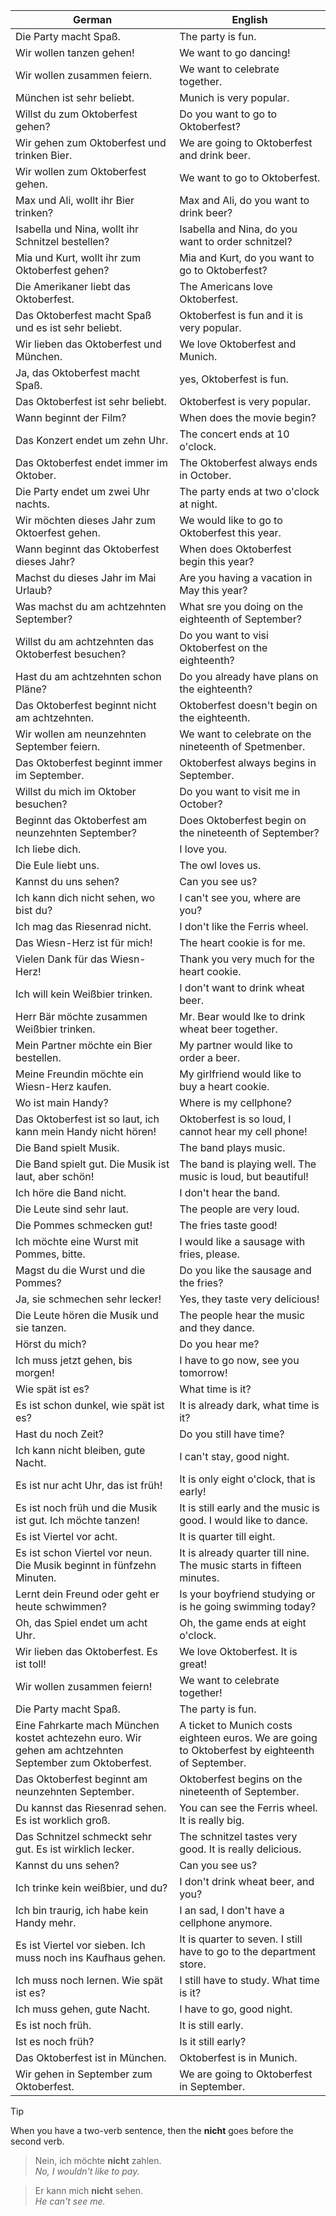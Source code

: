 | German | English |
|--------|---------|
| Die Party macht Spaß. | The party is fun. |
| Wir wollen tanzen gehen! | We want to go dancing! |
| Wir wollen zusammen feiern. | We want to celebrate together. |
| München ist sehr beliebt. | Munich is very popular. |
| Willst du zum Oktoberfest gehen? | Do you want to go to Oktoberfest? |
| Wir gehen zum Oktoberfest und trinken Bier. | We are going to Oktoberfest and drink beer. |
| Wir wollen zum Oktoberfest gehen. | We want to go to Oktoberfest. |
| Max und Ali, wollt ihr Bier trinken? | Max and Ali, do you want to drink beer? |
| Isabella und Nina, wollt ihr Schnitzel bestellen? | Isabella and Nina, do you want to order schnitzel? |
| Mia und Kurt, wollt ihr zum Oktoberfest gehen? | Mia and Kurt, do you want to go to Oktoberfest? |
| Die Amerikaner liebt das Oktoberfest. | The Americans love Oktoberfest. |
| Das Oktoberfest macht Spaß und es ist sehr beliebt. | Oktoberfest is fun and it is very popular. |
| Wir lieben das Oktoberfest und München. | We love Oktoberfest and Munich. |
| Ja, das Oktoberfest macht Spaß. | yes, Oktoberfest is fun. |
| Das Oktoberfest ist sehr beliebt. | Oktoberfest is very popular. |
| Wann beginnt der Film? | When does the movie begin? |
| Das Konzert endet um zehn Uhr. | The concert ends at 10 o'clock. |
| Das Oktoberfest endet immer im Oktober. | The Oktoberfest always ends in October. |
| Die Party endet um zwei Uhr nachts. | The party ends at two o'clock at night. |
| Wir möchten dieses Jahr zum Oktoerfest gehen. | We would like to go to Oktoberfest this year. |
| Wann beginnt das Oktoberfest dieses Jahr? | When does Oktoberfest begin this year? |
| Machst du dieses Jahr im Mai Urlaub? | Are you having a vacation in May this year? |
| Was machst du am achtzehnten September? | What sre you doing on the eighteenth of September? |
| Willst du am achtzehnten das Oktoberfest besuchen? | Do you want to visi Oktoberfest on the eighteenth? |
| Hast du am achtzehnten schon Pläne? | Do you already have plans on the eighteenth? |
| Das Oktoberfest beginnt nicht am achtzehnten. | Oktoberfest doesn't begin on the eighteenth. |
| Wir wollen am neunzehnten September feiern. | We want to celebrate on the nineteenth of Spetmenber. |
| Das Oktoberfest beginnt immer im September. | Oktoberfest always begins in September. |
| Willst du mich im Oktober besuchen? | Do you want to visit me in October? |
| Beginnt das Oktoberfest am neunzehnten September? | Does Oktoberfest begin on the nineteenth of September? |
| Ich liebe dich. | I love you. |
| Die Eule liebt uns. | The owl loves us. |
| Kannst du uns sehen? | Can you see us? |
| Ich kann dich nicht sehen, wo bist du? | I can't see you, where are you? |
| Ich mag das Riesenrad nicht. | I don't like the Ferris wheel. |
| Das Wiesn-Herz ist für mich! | The heart cookie is for me. |
| Vielen Dank für das Wiesn-Herz! | Thank you very much for the heart cookie. |
| Ich will kein Weißbier trinken. | I don't want to drink wheat beer. |
| Herr Bär möchte zusammen Weißbier trinken. | Mr. Bear would lke to drink wheat beer together. |
| Mein Partner möchte ein Bier bestellen. | My partner would like to order a beer. |
| Meine Freundin möchte ein Wiesn-Herz kaufen. | My girlfriend would like to buy a heart cookie. |
| Wo ist main Handy? | Where is my cellphone? |
| Das Oktoberfest ist so laut, ich kann mein Handy nicht hören! | Oktoberfest is so loud, I cannot hear my cell phone! |
| Die Band spielt Musik. | The band plays music. |
| Die Band spielt gut. Die Musik ist laut, aber schön! | The band is playing well. The music is loud, but beautiful! |
| Ich höre die Band nicht. | I don't hear the band. |
| Die Leute sind sehr laut. | The people are very loud. |
| Die Pommes schmecken gut! | The fries taste good! |
| Ich möchte eine Wurst mit Pommes, bitte. | I would like a sausage with fries, please. |
| Magst du die Wurst und die Pommes? | Do you like the sausage and the fries? |
| Ja, sie schmechen sehr lecker! | Yes, they taste very delicious! |
| Die Leute hören die Musik und sie tanzen. | The people hear the music and they dance. |
| Hörst du mich? | Do you hear me? |
| Ich muss jetzt gehen, bis morgen! | I have to go now, see you tomorrow! |
| Wie spät ist es? | What time is it? |
| Es ist schon dunkel, wie spät ist es? | It is already dark, what time is it? |
| Hast du noch Zeit? | Do you still have time? |
| Ich kann nicht bleiben, gute Nacht. | I can't stay, good night. |
| Es ist nur acht Uhr, das ist früh! | It is only eight o'clock, that is early! |
| Es ist noch früh und die Musik ist gut. Ich möchte tanzen! | It is still early and the music is good. I would like to dance. |
| Es ist Viertel vor acht. | It is quarter till eight. |
| Es ist schon Viertel vor neun. Die Musik beginnt in fünfzehn Minuten. | It is already quarter till nine. The music starts in fifteen minutes. |
| Lernt dein Freund oder geht er heute schwimmen? | Is your boyfriend studying or is he going swimming today? |
| Oh, das Spiel endet um acht Uhr. | Oh, the game ends at eight o'clock. |
| Wir lieben das Oktoberfest. Es ist toll! | We love Oktoberfest. It is great! |
| Wir wollen zusammen feiern! | We want to celebrate together! |
| Die Party macht Spaß. | The party is fun. |
| Eine Fahrkarte mach München kostet achtezehn euro. Wir gehen am achtzehnten September zum Oktoberfest. | A ticket to Munich costs eighteen euros. We are going to Oktoberfest by eighteenth of September. |
| Das Oktoberfest beginnt am neunzehnten September. | Oktoberfest begins on the nineteenth of September. |
| Du kannst das Riesenrad sehen. Es ist worklich groß. | You can see the Ferris wheel. It is really big. |
| Das Schnitzel schmeckt sehr gut. Es ist wirklich lecker. | The schnitzel tastes very good. It is really delicious. |
| Kannst du uns sehen? | Can you see us? |
| Ich trinke kein weißbier, und du? | I don't drink wheat beer, and you? |
| Ich bin traurig, ich habe kein Handy mehr. | I an sad, I don't have a cellphone anymore. |
| Es ist Viertel vor sieben. Ich muss noch ins Kaufhaus gehen. | It is quarter to seven. I still have to go to the department store. |
| Ich muss noch lernen. Wie spät ist es? | I still have to study. What time is it? |
| Ich muss gehen, gute Nacht. | I have to go, good night. |
| Es ist noch früh. | It is still early. |
| Ist es noch früh? | Is it still early? |
| Das Oktoberfest ist in München. | Oktoberfest is in Munich. |
| Wir gehen in September zum Oktoberfest. | We are going to Oktoberfest in September. |

> [!TIP]
> When you have a two-verb sentence, then the **nicht** goes before the second verb.

> Nein, ich möchte **nicht** zahlen.<br>
_No, I wouldn't like to pay._

> Er kann mich **nicht** sehen.<br>
_He can't see me._
